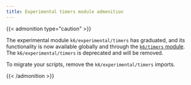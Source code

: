 ```yaml
---
title: Experimental timers module admonition
---
```


{{< admonition type="caution" >}}

The experimental module `k6/experimental/timers` has graduated, and its functionality is now available globally and through the [`k6/timers` module](https://grafana.com/docs/k6/<K6_VERSION>/javascript-api/k6-timers/). The `k6/experimental/timers` is deprecated and will be removed.

To migrate your scripts, remove the `k6/experimental/timers` imports.

{{< /admonition >}}

